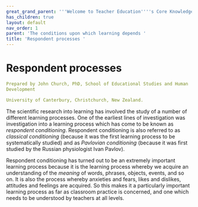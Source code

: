```yaml
---
great_grand_parent: '''Welcome to Teacher Education''''s Core Knowledge and Skills.'''
has_children: true
layout: default
nav_order: 1
parent: 'The conditions upon which learning depends '
title: 'Respondent processes '
---
```

# Respondent processes


```yaml
Prepared by John Church, PhD, School of Educational Studies and Human
Development

University of Canterbury, Christchurch, New Zealand.
```


The scientific research into learning has involved the study of a number
of different learning processes. One of the earliest lines of
investigation was investigation into a learning process which has come
to be known as *respondent conditioning*. Respondent conditioning is
also referred to as *classical conditioning* (because it was the first
learning process to be systematically studied) and as *Pavlovian
conditioning* (because it was first studied by the Russian physiologist
Ivan Pavlov).

Respondent conditioning has turned out to be an extremely important
learning process because it is the learning process whereby we acquire
an understanding of the *meaning* of words, phrases, objects, events,
and so on. It is also the process whereby anxieties and fears, likes and
dislikes, attitudes and feelings are acquired. So this makes it a
particularly important learning process as far as classroom practice is
concerned, and one which needs to be understood by teachers at all
levels.
